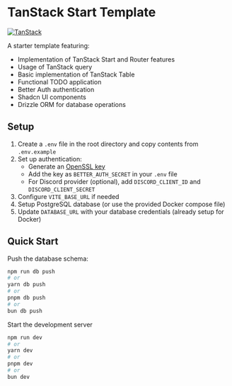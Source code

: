 # TanStack Start Template

[![TanStack](https://img.shields.io/badge/TanStack-Framework-blue)](https://tanstack.com/)

A starter template featuring:

- Implementation of TanStack Start and Router features
- Usage of TanStack query
- Basic implementation of TanStack Table
- Functional TODO application
- Better Auth authentication
- Shadcn UI components
- Drizzle ORM for database operations

## Setup

1. Create a `.env` file in the root directory and copy contents from `.env.example`
2. Set up authentication:
   - Generate an [OpenSSL key](https://www.better-auth.com/docs/installation)
   - Add the key as `BETTER_AUTH_SECRET` in your `.env` file
   - For Discord provider (optional), add `DISCORD_CLIENT_ID` and `DISCORD_CLIENT_SECRET`
3. Configure `VITE_BASE_URL` if needed
4. Setup PostgreSQL database (or use the provided Docker compose file)
5. Update `DATABASE_URL` with your database credentials (already setup for Docker)

## Quick Start

Push the database schema:

```bash
npm run db push
# or
yarn db push
# or
pnpm db push
# or
bun db push
```

Start the development server

```bash
npm run dev
# or
yarn dev
# or
pnpm dev
# or
bun dev
```
